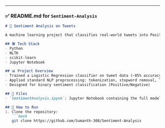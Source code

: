 
---

### ✅ **README.md for `Sentiment-Analysis`**

```markdown
# 💬 Sentiment Analysis on Tweets

A machine learning project that classifies real-world tweets into Positive or Negative sentiment using Logistic Regression.

## 🛠️ Tech Stack
- Python
- NLTK
- scikit-learn
- Jupyter Notebook

## 📊 Project Overview
- Trained a Logistic Regression classifier on tweet data (~85% accuracy)
- Applied standard NLP preprocessing: tokenization, stopword removal, TF-IDF
- Designed for binary sentiment classification (Positive/Negative)

## 📁 Files
- `SentimentAnalysis.ipynb`: Jupyter Notebook containing the full model pipeline

## 🧪 How to Run
1. Clone the repository:
   ```bash
   git clone https://github.com/Sumanth-308/Sentiment-Analysis
